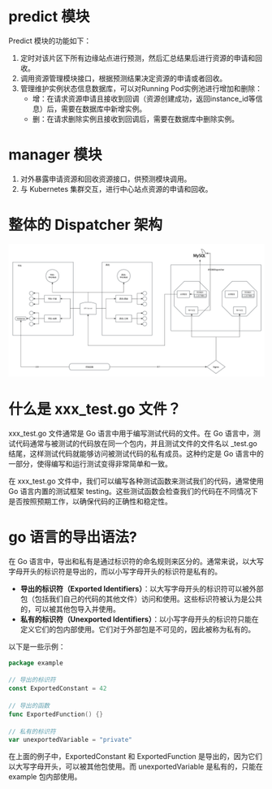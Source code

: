 # predict 模块

Predict 模块的功能如下：

1. 定时对该片区下所有边缘站点进行预测，然后汇总结果后进行资源的申请和回收。
2. 调用资源管理模块接口，根据预测结果决定资源的申请或者回收。
3. 管理维护实例状态信息数据库，可以对Running Pod实例池进行增加和删除：
    * 增：在请求资源申请且接收到回调（资源创建成功，返回instance_id等信息）后，需要在数据库中新增实例。
    * 删：在请求删除实例且接收到回调后，需要在数据库中删除实例。

# manager 模块

1. 对外暴露申请资源和回收资源接口，供预测模块调用。
2. 与 Kubernetes 集群交互，进行中心站点资源的申请和回收。

# 整体的 Dispatcher 架构

![Dispatcher](./images/Dispatcher.png)

# 什么是 xxx_test.go 文件？

xxx_test.go 文件通常是 Go 语言中用于编写测试代码的文件。在 Go 语言中，测试代码通常与被测试的代码放在同一个包内，并且测试文件的文件名以 _test.go 结尾，这样测试代码就能够访问被测试代码的私有成员。这种约定是 Go 语言中的一部分，使得编写和运行测试变得非常简单和一致。

在 xxx_test.go 文件中，我们可以编写各种测试函数来测试我们的代码，通常使用 Go 语言内置的测试框架 testing。这些测试函数会检查我们的代码在不同情况下是否按照预期工作，以确保代码的正确性和稳定性。

# go 语言的导出语法?

在 Go 语言中，导出和私有是通过标识符的命名规则来区分的。通常来说，以大写字母开头的标识符是导出的，而以小写字母开头的标识符是私有的。

* **导出的标识符（Exported Identifiers）**：以大写字母开头的标识符可以被外部包（包括我们自己的代码的其他文件）访问和使用。这些标识符被认为是公共的，可以被其他包导入并使用。
* **私有的标识符（Unexported Identifiers）**：以小写字母开头的标识符只能在定义它们的包内部使用。它们对于外部包是不可见的，因此被称为私有的。

以下是一些示例：

```go
package example

// 导出的标识符
const ExportedConstant = 42

// 导出的函数
func ExportedFunction() {}

// 私有的标识符
var unexportedVariable = "private"
```

在上面的例子中，ExportedConstant 和 ExportedFunction 是导出的，因为它们以大写字母开头，可以被其他包使用。而 unexportedVariable 是私有的，只能在 example 包内部使用。



